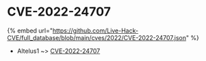 # CVE-2022-24707
{% embed url="https://github.com/Live-Hack-CVE/full_database/blob/main/cves/2022/CVE-2022-24707.json" %}

* Altelus1 ~> [CVE-2022-24707](https://www.alice-snow.ru/2022/database/cve-2022-24707/cve-2022-24707-altelus1)